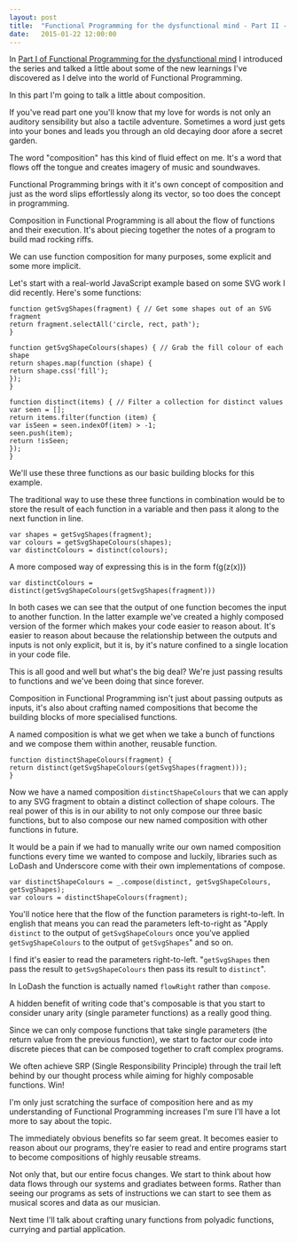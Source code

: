 ```yaml
---
layout: post
title:  "Functional Programming for the dysfunctional mind - Part II - Composition"
date:   2015-01-22 12:00:00
---
```


In [Part I of Functional Programming for the dysfunctional mind](/2015/01/22/functional-programming-part1.html)  I introduced the series and talked a little about some of the new learnings I've discovered as I delve into the world of Functional Programming.

In this part I'm going to talk a little about composition.

If you've read part one you'll know that my love for words is not only an auditory sensibility but also a tactile adventure. Sometimes a word just gets into your bones and leads you through an old decaying door afore a secret garden.

The word "composition" has this kind of fluid effect on me. It's a word that flows off the tongue and creates imagery of music and soundwaves.

Functional Programming brings with it it's own concept of composition and just as the word slips effortlessly along its vector, so too does the concept in programming.

Composition in Functional Programming is all about the flow of functions and their execution. It's about piecing together the notes of a program to build mad rocking riffs.

We can use function composition for many purposes, some explicit and some more implicit.

Let's start with a real-world JavaScript example based on some SVG work I did recently. Here's some functions:

```
function getSvgShapes(fragment) { // Get some shapes out of an SVG fragment
return fragment.selectAll('circle, rect, path');
}

function getSvgShapeColours(shapes) { // Grab the fill colour of each shape
return shapes.map(function (shape) {
return shape.css('fill');
});
}

function distinct(items) { // Filter a collection for distinct values
var seen = [];
return items.filter(function (item) {
var isSeen = seen.indexOf(item) > -1;
seen.push(item);
return !isSeen;
});
}

```

We'll use these three functions as our basic building blocks for this example.

The traditional way to use these three functions in combination would be to store the result of each function in a variable and then pass it along to the next function in line.

```
var shapes = getSvgShapes(fragment);
var colours = getSvgShapeColours(shapes);
var distinctColours = distinct(colours);
```

A more composed way of expressing this is in the form f(g(z(x)))

```
var distinctColours = distinct(getSvgShapeColours(getSvgShapes(fragment)))
```

In both cases we can see that the output of one function becomes the input to another function. In the latter example we've created a highly composed version of the former which makes your code easier to reason about.
It's easier to reason about because the relationship between the outputs and inputs is not only explicit, but it is, by it's nature confined to a single location in your code file.

This is all good and well but what's the big deal? We're just passing results to functions and we've been doing that since forever.

Composition in Functional Programming isn't just about passing outputs as inputs, it's also about crafting named compositions that become the building blocks of more specialised functions.

A named composition is what we get when we take a bunch of functions and we compose them within another, reusable function.

```
function distinctShapeColours(fragment) {
return distinct(getSvgShapeColours(getSvgShapes(fragment)));
}
```

Now we have a named composition `distinctShapeColours` that we can apply to any SVG fragment to obtain a distinct collection of shape colours. The real power of this is in our ability to not only compose our three basic functions, but to also compose our new named composition with other functions in future.

It would be a pain if we had to manually write our own named composition functions every time we wanted to compose and luckily, libraries such as LoDash and Underscore come with their own implementations of compose.

```
var distinctShapeColours = _.compose(distinct, getSvgShapeColours, getSvgShapes);
var colours = distinctShapeColours(fragment);
```

You'll notice here that the flow of the function parameters is right-to-left. In english that means you can read the parameters left-to-right as "Apply `distinct` to the output of `getSvgShapeColours` once you've applied `getSvgShapeColours` to the output of `getSvgShapes`" and so on.

I find it's easier to read the parameters right-to-left. "`getSvgShapes` then pass the result to `getSvgShapeColours` then pass its result to `distinct`".

In LoDash the function is actually named `flowRight` rather than `compose`.

A hidden benefit of writing code that's composable is that you start to consider unary arity (single parameter functions) as a really good thing.

Since we can only compose functions that take single parameters (the return value from the previous function), we start to factor our code into discrete pieces that can be composed together to craft complex programs.

We often achieve SRP (Single Responsibility Principle) through the trail left behind by our thought process while aiming for highly composable functions. Win!

I'm only just scratching the surface of composition here and as my understanding of Functional Programming increases I'm sure I'll have a lot more to say about the topic.

The immediately obvious benefits so far seem great. It becomes easier to reason about our programs, they're easier to read and entire programs start to become compositions of highly reusable streams.

Not only that, but our entire focus changes. We start to think about how data flows through our systems and gradiates between forms. Rather than seeing our programs as sets of instructions we can start to see them as musical scores and data as our musician.

Next time I'll talk about crafting unary functions from polyadic functions, currying and partial application.